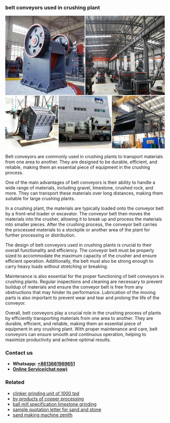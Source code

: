 <h3>belt conveyors used in crushing plant</h3><img src='1704791266.jpg' alt=''><p>Belt conveyors are commonly used in crushing plants to transport materials from one area to another. They are designed to be durable, efficient, and reliable, making them an essential piece of equipment in the crushing process. </p><p>One of the main advantages of belt conveyors is their ability to handle a wide range of materials, including gravel, limestone, crushed rock, and more. They can transport these materials over long distances, making them suitable for large crushing plants.</p><p>In a crushing plant, the materials are typically loaded onto the conveyor belt by a front-end loader or excavator. The conveyor belt then moves the materials into the crusher, allowing it to break up and process the materials into smaller pieces. After the crushing process, the conveyor belt carries the processed materials to a stockpile or another area of the plant for further processing or distribution.</p><p>The design of belt conveyors used in crushing plants is crucial to their overall functionality and efficiency. The conveyor belt must be properly sized to accommodate the maximum capacity of the crusher and ensure efficient operation. Additionally, the belt must also be strong enough to carry heavy loads without stretching or breaking.</p><p>Maintenance is also essential for the proper functioning of belt conveyors in crushing plants. Regular inspections and cleaning are necessary to prevent buildup of materials and ensure the conveyor belt is free from any obstructions that may hinder its performance. Lubrication of the moving parts is also important to prevent wear and tear and prolong the life of the conveyor.</p><p>Overall, belt conveyors play a crucial role in the crushing process of plants by efficiently transporting materials from one area to another. They are durable, efficient, and reliable, making them an essential piece of equipment in any crushing plant. With proper maintenance and care, belt conveyors can ensure smooth and continuous operation, helping to maximize productivity and achieve optimal results.</p><h3>Contact us</h3><ul><li><strong>Whatsapp:&nbsp;<a href="https://wa.me/8613661969651">+8613661969651</a></strong></li><li><a href="https://swt.shibang-china.com/?git&amp;zhl&amp;belt conveyors used in crushing plant"><strong>Online Service(chat now)</strong></a></li></ul><h3>Related</h3><ul><li><a href='clinker grinding unit of 1000 tpd.md'>clinker grinding unit of 1000 tpd</a></li><li><a href='by products of copper processing.md'>by products of copper processing</a></li><li><a href='ball mill specification limestone grinding.md'>ball mill specification limestone grinding</a></li><li><a href='sample quotation letter for sand and stone.md'>sample quotation letter for sand and stone</a></li><li><a href='sand making machine zenith.md'>sand making machine zenith</a></li></ul>